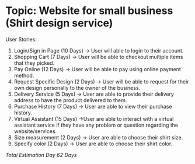 # Topic: Website for small business (Shirt design service)

User Stories:

1. Login/Sign in Page (10 Days) -> User will able to login to their account.
2. Shopping Cart (7 Days) ->  User will be able to checkout multiple items that they picked.
3. Pay Online (12 Days) -> User will be able to pay using online payment method.
4. Request Specific Design (2 Days) -> User will be able to request for their own design personally to the owner of the business.
5. Delivery Service (5 Days) -> User are able to provide their delivery address to have the product delivered to them.
6. Purchase History (7 Days) -> User are able to view their purchase history.
7. Virtual Assistant (15 Days) ->User are able to interact with a virtual assistant service if they have any problem or question regarding the website/services.
8. Size measurement (2 Days) -> User are able to choose their shirt size.
9. Specify color (2 Days) -> User are able to choose their shirt color.

*Total Estimation Day 62 Days*
